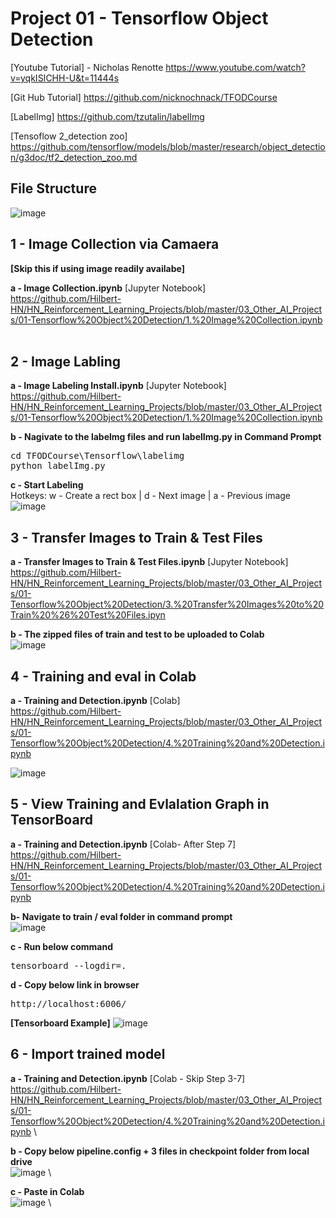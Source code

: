 # Project 01 - Tensorflow Object Detection

[Youtube Tutorial] - Nicholas Renotte
https://www.youtube.com/watch?v=yqkISICHH-U&t=11444s

[Git Hub Tutorial]
https://github.com/nicknochnack/TFODCourse

[LabelImg]
https://github.com/tzutalin/labelImg

[Tensoflow 2_detection zoo]
https://github.com/tensorflow/models/blob/master/research/object_detection/g3doc/tf2_detection_zoo.md

## File Structure
![image](https://user-images.githubusercontent.com/40123599/166134808-13df672b-e37d-46a0-af72-0a19e7872445.png)

## 1 - Image Collection via Camaera 
**[Skip this if using image readily availabe]**

<b>a - Image Collection.ipynb</b> [Jupyter Notebook]  \
https://github.com/Hilbert-HN/HN_Reinforcement_Learning_Projects/blob/master/03_Other_AI_Projects/01-Tensorflow%20Object%20Detection/1.%20Image%20Collection.ipynb
<br/><br/>

## 2 - Image Labling
<b>a - Image Labeling Install.ipynb</b> [Jupyter Notebook]  \
https://github.com/Hilbert-HN/HN_Reinforcement_Learning_Projects/blob/master/03_Other_AI_Projects/01-Tensorflow%20Object%20Detection/1.%20Image%20Collection.ipynb

<b>b - Nagivate to the labelmg files and run labelImg.py in Command Prompt</b> 
<pre>
cd TFODCourse\Tensorflow\labelimg
python labelImg.py
</pre>

<b>c - Start Labeling</b>\
Hotkeys: w - Create a rect box | d -  Next image | a - Previous image
![image](https://user-images.githubusercontent.com/40123599/166134374-97852a27-350b-496c-8aa3-0bde0a624f32.png)

## 3 - Transfer Images to Train & Test Files
<b>a - Transfer Images to Train & Test Files.ipynb</b> [Jupyter Notebook] \
https://github.com/Hilbert-HN/HN_Reinforcement_Learning_Projects/blob/master/03_Other_AI_Projects/01-Tensorflow%20Object%20Detection/3.%20Transfer%20Images%20to%20Train%20%26%20Test%20Files.ipyn

<b>b - The zipped files of train and test to be uploaded to Colab</b> \
![image](https://user-images.githubusercontent.com/40123599/166135029-6f1c387b-5743-419b-b08a-8322298dbab9.png)

## 4 - Training and eval in Colab
<b>a - Training and Detection.ipynb</b> [Colab] \
https://github.com/Hilbert-HN/HN_Reinforcement_Learning_Projects/blob/master/03_Other_AI_Projects/01-Tensorflow%20Object%20Detection/4.%20Training%20and%20Detection.ipynb

![image](https://user-images.githubusercontent.com/40123599/166135223-2d3bb087-2f8f-42a5-93fd-89666917d4cc.png)

## 5 - View Training and Evlalation Graph in TensorBoard 
<b>a - Training and Detection.ipynb</b> [Colab- After Step 7] \
https://github.com/Hilbert-HN/HN_Reinforcement_Learning_Projects/blob/master/03_Other_AI_Projects/01-Tensorflow%20Object%20Detection/4.%20Training%20and%20Detection.ipynb

<b>b- Navigate to train / eval folder in command prompt</b> \
![image](https://user-images.githubusercontent.com/40123599/166990609-e0b8b6d6-d4a6-4c50-80a1-58a7ff104fd1.png)

<b>c - Run below command</b>
<pre>
tensorboard --logdir=.
</pre>

<b>d - Copy below link in browser</b>
<pre>
http://localhost:6006/
</pre>

<b>[Tensorboard Example]</b>
![image](https://user-images.githubusercontent.com/40123599/166994295-00db471e-c10a-497d-b4ad-edee5fe2d4d1.png)

## 6 - Import trained model
<b>a - Training and Detection.ipynb</b> [Colab - Skip Step 3-7] \
https://github.com/Hilbert-HN/HN_Reinforcement_Learning_Projects/blob/master/03_Other_AI_Projects/01-Tensorflow%20Object%20Detection/4.%20Training%20and%20Detection.ipynb \

<b>b - Copy below pipeline.config + 3 files in checkpoint folder from local drive</b> \
![image](https://user-images.githubusercontent.com/40123599/166971205-3e9b05ce-472b-40d2-8092-c6e8d68a15f2.png) \

<b>c - Paste in Colab</b> \
![image](https://user-images.githubusercontent.com/40123599/166971532-a1d62790-a931-4023-ab52-204c24ffa722.png) \

